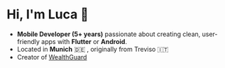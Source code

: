 # Hi, I'm Luca 👋

- **Mobile Developer (5+ years)** passionate about creating clean, user-friendly apps with **Flutter** or **Android**.  
- Located in **Munich** 🇩🇪 , originally from Treviso 🇮🇹  
- Creator of [WealthGuard](https://www.wealthguardapp.de/)
